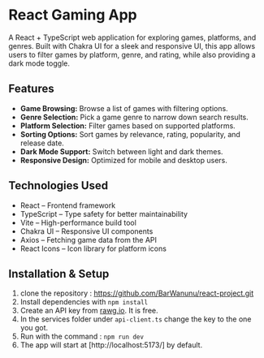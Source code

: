 # React Gaming App
A React + TypeScript web application for exploring games, platforms, and genres. Built with Chakra UI for a sleek and responsive UI, this app allows users to filter games by platform, genre, and rating, while also providing a dark mode toggle.

## Features
- **Game Browsing:** Browse a list of games with filtering options.
- **Genre Selection:** Pick a game genre to narrow down search results.
- **Platform Selection:** Filter games based on supported platforms.
- **Sorting Options:** Sort games by relevance, rating, popularity, and release date.
- **Dark Mode Support:** Switch between light and dark themes.
- **Responsive Design:** Optimized for mobile and desktop users.

## Technologies Used
- React – Frontend framework
- TypeScript – Type safety for better maintainability
- Vite – High-performance build tool
- Chakra UI – Responsive UI components
- Axios – Fetching game data from the API
- React Icons – Icon library for platform icons

## Installation & Setup
1. clone the repository : https://github.com/BarWanunu/react-project.git
2. Install dependencies with ```npm install```
3. Create an API key from [rawg.io](https://rawg.io/apidocs). It is free.
4. In the services folder under ```api-client.ts``` change the key to the one you got.
5. Run with the command : ```npm run dev```
6. The app will start at [http://localhost:5173/] by default.
